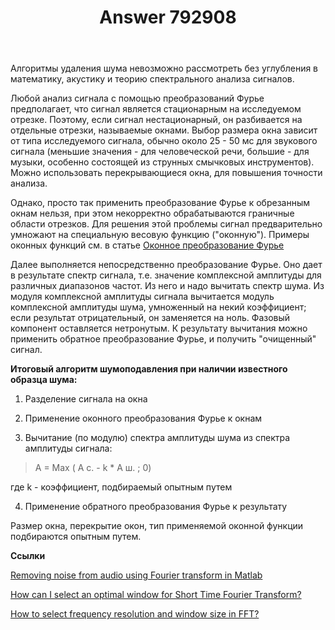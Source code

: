 ﻿---
title: "Answer 792908"
se.owner.user_id: 240512
se.owner.display_name: "MSDN.WhiteKnight"
se.owner.link: "https://ru.stackoverflow.com/users/240512/msdn-whiteknight"
se.answer_id: 792908
se.question_id: 790343
se.post_type: answer
se.score: 4
se.is_accepted: True
---
<p>Алгоритмы удаления шума невозможно рассмотреть без углубления в математику, акустику и теорию спектрального анализа сигналов. </p>

<p>Любой анализ сигнала с помощью преобразований Фурье предполагает, что сигнал является стационарным на исследуемом отрезке. Поэтому, если сигнал нестационарный, он разбивается на отдельные отрезки, называемые окнами. Выбор размера окна зависит от типа исследуемого сигнала, обычно около 25 - 50 мс для звукового сигнала (меньшие значения - для человеческой речи, большие - для музыки, особенно состоящей из струнных смычковых инструментов). Можно использовать перекрывающиеся окна, для повышения точности анализа.</p>

<p>Однако, просто так применить преобразование Фурье к обрезанным окнам нельзя, при этом некорректно обрабатываются граничные области отрезков. Для решения этой проблемы сигнал предварительно умножают на специальную весовую функцию ("оконную"). Примеры оконных функций см. в статье <a href="https://ru.wikipedia.org/wiki/%D0%9E%D0%BA%D0%BE%D0%BD%D0%BD%D0%BE%D0%B5_%D0%BF%D1%80%D0%B5%D0%BE%D0%B1%D1%80%D0%B0%D0%B7%D0%BE%D0%B2%D0%B0%D0%BD%D0%B8%D0%B5_%D0%A4%D1%83%D1%80%D1%8C%D0%B5" rel="nofollow noreferrer">Оконное преобразование Фурье</a> </p>

<p>Далее выполняется непосредственно преобразование Фурье. Оно дает в результате спектр сигнала, т.е. значение комплексной амплитуды для различных диапазонов частот. Из него и надо вычитать спектр шума. Из модуля комплексной амплитуды сигнала вычитается модуль комплексной амплитуды шума, умноженный на некий коэффициент; если результат отрицательный, он заменяется на ноль. Фазовый компонент оставляется нетронутым. К результату вычитания можно применить обратное преобразование Фурье, и получить "очищенный" сигнал.</p>

<p><strong>Итоговый алгоритм шумоподавления при наличии известного образца шума:</strong></p>

<ol>
<li><p>Разделение сигнала на окна</p></li>
<li><p>Применение оконного преобразования Фурье к окнам</p></li>
<li><p>Вычитание (по модулю) спектра амплитуды шума из спектра амплитуды сигнала:</p></li>
</ol>

<blockquote>
  <p>A = Max ( A с. - k * А ш. ; 0)</p>
</blockquote>

<p>где k - коэффициент, подбираемый опытным путем</p>

<ol start="4">
<li>Применение обратного преобразования Фурье к результату</li>
</ol>

<p>Размер окна, перекрытие окон, тип применяемой оконной функции подбираются опытным путем.</p>

<p><strong>Ссылки</strong></p>

<p><a href="https://dsp.stackexchange.com/questions/9054/removing-noise-from-audio-using-fourier-transform-in-matlab">Removing noise from audio using Fourier transform in Matlab</a></p>

<p><a href="https://stackoverflow.com/questions/29863232/how-can-i-select-an-optimal-window-for-short-time-fourier-transform">How can I select an optimal window for Short Time Fourier Transform?
</a></p>

<p><a href="https://electronics.stackexchange.com/questions/79647/how-to-select-frequency-resolution-and-window-size-in-fft">How to select frequency resolution and window size in FFT?</a></p>

